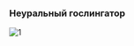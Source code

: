 ### Неуральный гослингатор 

![1](https://user-images.githubusercontent.com/20814332/213991843-15515abb-40fc-4013-9680-367a5ff9334a.jpg)
